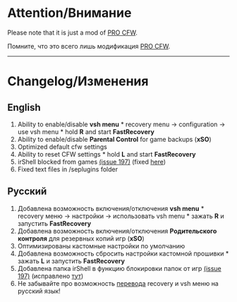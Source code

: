 # Attention/Внимание #
Please note that it is just a mod of [PRO CFW](http://code.google.com/p/procfw/).

Помните, что это всего лишь модификация [PRO CFW](http://code.google.com/p/procfw/).


---

# Changelog/Изменения #
## English ##
  1. Ability to enable/disable **vsh menu**
    * recovery menu -> configuration -> use vsh menu
    * hold **R** and start **FastRecovery**
  1. Ability to enable/disable **Parental Control** for game backups (**xSO**)
  1. Optimized default cfw settings
  1. Ability to reset CFW settings
    * hold **L** and start **FastRecovery**
  1. irShell blocked from games [(issue 197)](http://code.google.com/p/procfw/issues/detail?id=197) (fixed [here](http://code.google.com/p/procfw/source/detail?r=0dbdb0df80048b1e3c805f6a7fc00d77f7099f10))
  1. Fixed text files in /seplugins folder
## Русский ##
  1. Добавлена возможность включения/отключения **vsh menu**
    * recovery меню -> настройки -> использовать vsh menu
    * зажать **R** и запустить **FastRecovery**
  1. Добавлена возможность включения/отключения **Родительского контроля** для резервных копий игр (**xSO**)
  1. Оптимизированы кастомные настройки по умолчанию
  1. Добавлена возможность сбросить настройки кастомной прошивки
    * зажать **L** и запустить **FastRecovery**
  1. Добавлена папка irShell в функцию блокировки папок от игр [(issue 197)](http://code.google.com/p/procfw/issues/detail?id=197) (исправлено [тут](http://code.google.com/p/procfw/source/detail?r=0dbdb0df80048b1e3c805f6a7fc00d77f7099f10))
  1. Не забывайте про возможность [перевода](http://code.google.com/p/procfw-rus/downloads/list) recovery и vsh меню на русский язык!